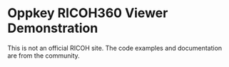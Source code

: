 # Oppkey RICOH360 Viewer Demonstration

This is not an official RICOH site. The code examples
and documentation are from the community.

